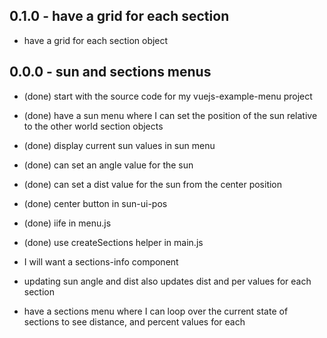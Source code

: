 
## 0.1.0 - have a grid for each section
* have a grid for each section object

## 0.0.0 - sun and sections menus
* (done) start with the source code for my vuejs-example-menu project
* (done) have a sun menu where I can set the position of the sun relative to the other world section objects
* (done) display current sun values in sun menu
* (done) can set an angle value for the sun
* (done) can set a dist value for the sun from the center position
* (done) center button in sun-ui-pos
* (done) iife in menu.js
* (done) use createSections helper in main.js

* I will want a sections-info component

* updating sun angle and dist also updates dist and per values for each section
* have a sections menu where I can loop over the current state of sections to see distance, and percent values for each
